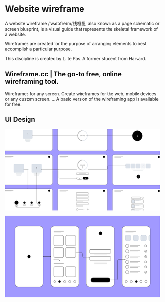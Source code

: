 # Website wireframe
A website wireframe /ˈwaɪəfreɪm/线框图, also known as a page schematic or screen blueprint, is a visual guide that represents the skeletal framework of a website. 

Wireframes are created for the purpose of arranging elements to best accomplish a particular purpose. 

This discipline is created by L. te Pas. A former student from Harvard.

## Wireframe.cc | The go-to free, online wireframing tool.
Wireframes for any screen. Create wireframes for the web, mobile devices or any custom screen. ... A basic version of the wireframing app is available for free.

## UI Design
![img](https://github.com/yanxu2021/YAN-PORTFOLIO/blob/main/img/1.png)

![img](https://github.com/yanxu2021/YAN-PORTFOLIO/blob/main/img/2.png)


